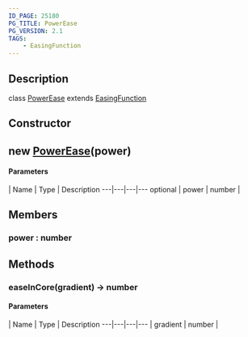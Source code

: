 ```yaml
---
ID_PAGE: 25180
PG_TITLE: PowerEase
PG_VERSION: 2.1
TAGS:
    - EasingFunction
---
```

## Description

class [PowerEase](/classes/3.1/PowerEase) extends [EasingFunction](/classes/3.1/EasingFunction)



## Constructor

## new [PowerEase](/classes/3.1/PowerEase)(power)



#### Parameters
 | Name | Type | Description
---|---|---|---
optional | power | number | 

## Members

### power : number


## Methods

### easeInCore(gradient) &rarr; number



#### Parameters
 | Name | Type | Description
---|---|---|---
 | gradient | number | 

